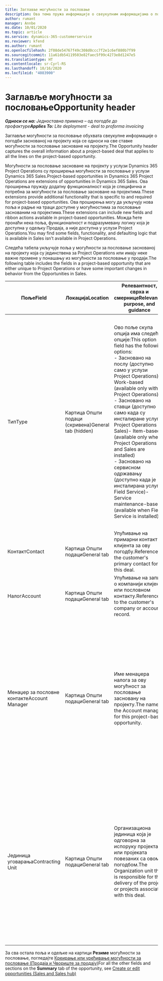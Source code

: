 ```yaml
---
title: Заглавље могућности за пословање
description: Ова тема пружа информације о свеукупним информацијама о погодбама заснованим на пројекту и ставкама могућности за пословање засноване на пројекту.
author: rumant
manager: Annbe
ms.date: 10/01/2020
ms.topic: article
ms.service: dynamics-365-customerservice
ms.reviewer: kfend
ms.author: rumant
ms.openlocfilehash: 2f08de54767f49c308d0ccc7f2e1c6ef880b7f99
ms.sourcegitcommit: 11a61db54119503e82faec5f99c4273e8d1247e5
ms.translationtype: HT
ms.contentlocale: sr-Cyrl-RS
ms.lasthandoff: 10/16/2020
ms.locfileid: "4083900"
---
```

# <a name="opportunity-header"></a><span data-ttu-id="a58c2-103">Заглавље могућности за пословање</span><span class="sxs-lookup"><span data-stu-id="a58c2-103">Opportunity header</span></span>

<span data-ttu-id="a58c2-104">_**Односи се на:** Једноставна примена – од погодбе до профактуре_</span><span class="sxs-lookup"><span data-stu-id="a58c2-104">_**Applies To:** Lite deployment - deal to proforma invoicing_</span></span>

<span data-ttu-id="a58c2-105">Заглавље могућности за пословање обухвата свеукупне информације о погодби заснованој на пројекту која се односи на све ставке могућности за пословање засноване на пројекту.</span><span class="sxs-lookup"><span data-stu-id="a58c2-105">The Opportunity header captures the overall information about a project-based deal that applies to all the lines on the project-based opportunity.</span></span>

<span data-ttu-id="a58c2-106">Могућности за пословање засноване на пројекту у услузи Dynamics 365 Project Operations су проширења могућности за пословање у услузи Dynamics 365 Sales.</span><span class="sxs-lookup"><span data-stu-id="a58c2-106">Project-based opportunities in Dynamics 365 Project Operations are extensions of opportunities in Dynamics 365 Sales.</span></span> <span data-ttu-id="a58c2-107">Ова проширења пружају додатну функционалност која је специфична и потребна за могућности за пословање засноване на пројектима.</span><span class="sxs-lookup"><span data-stu-id="a58c2-107">These extensions provide additional functionality that is specific to and required for project-based opportunities.</span></span> <span data-ttu-id="a58c2-108">Ова проширења могу да укључују нова поља и радње на траци доступне у могућностима за пословање заснованим на пројектима.</span><span class="sxs-lookup"><span data-stu-id="a58c2-108">These extensions can include new fields and ribbon actions available in project-based opportunities.</span></span> <span data-ttu-id="a58c2-109">Можда ћете пронаћи нека поља, функционалност и подразумевану логику која је доступна у одељку Продаја, а није доступна у услузи Project Operations.</span><span class="sxs-lookup"><span data-stu-id="a58c2-109">You may find some fields, functionality, and defaulting logic that is available in Sales isn't available in Project Operations.</span></span>

<span data-ttu-id="a58c2-110">Следећа табела укључује поља у могућности за пословање заснованој на пројекту која су јединствена за Project Operations или имају неке важне промене у понашању из могућности за пословање у продаји.</span><span class="sxs-lookup"><span data-stu-id="a58c2-110">The following table includes the fields in a project-based opportunity that are either unique to Project Operations or have some important changes in behavior from the Opportunities in Sales.</span></span>

| <span data-ttu-id="a58c2-111">**Поље**</span><span class="sxs-lookup"><span data-stu-id="a58c2-111">**Field**</span></span> | <span data-ttu-id="a58c2-112">**Локација**</span><span class="sxs-lookup"><span data-stu-id="a58c2-112">**Location**</span></span> | <span data-ttu-id="a58c2-113">**Релевантност, сврха и смернице**</span><span class="sxs-lookup"><span data-stu-id="a58c2-113">**Relevance, purpose, and guidance**</span></span> | <span data-ttu-id="a58c2-114">**Последични утицај**</span><span class="sxs-lookup"><span data-stu-id="a58c2-114">**Downstream impact**</span></span> |
| --- | --- | --- | --- |
| <span data-ttu-id="a58c2-115">Тип</span><span class="sxs-lookup"><span data-stu-id="a58c2-115">Type</span></span> | <span data-ttu-id="a58c2-116">Картица Општи подаци (скривена)</span><span class="sxs-lookup"><span data-stu-id="a58c2-116">General tab (hidden)</span></span> | <span data-ttu-id="a58c2-117">Ово поље скупа опција има следеће опције:</span><span class="sxs-lookup"><span data-stu-id="a58c2-117">This option set field has the following options:</span></span></br><span data-ttu-id="a58c2-118">- Засновано на послу (доступно само у услузи Project Operations)</span><span class="sxs-lookup"><span data-stu-id="a58c2-118">- Work-based (available only with Project Operations)</span></span></br><span data-ttu-id="a58c2-119">- Засновано на ставци (доступно само када су инсталиране услуге Project Operations и Sales)</span><span class="sxs-lookup"><span data-stu-id="a58c2-119">- Item-based (available only when Project Operations and Sales are installed)</span></span></br><span data-ttu-id="a58c2-120">- Засновано на сервисном одржавању (доступно када је инсталирана услуга Field Service)</span><span class="sxs-lookup"><span data-stu-id="a58c2-120">- Service maintenance-based (available when Field Service is installed)</span></span> | <span data-ttu-id="a58c2-121">Када користите Project Operations, ова вредност поља се аутоматски поставља на опцију **Засновано на послу** , која класификује могућност за пословање као засновану на пројекту.</span><span class="sxs-lookup"><span data-stu-id="a58c2-121">When you use Project Operations, this field value is automatically set to **Work-based** which classifies the Opportunity as project-based.</span></span> <span data-ttu-id="a58c2-122">Могућност за пословање треба да се заснива на пројекту како би се омогућила сва проширења и функције специфичне за пројекат у процесу продаје за ову погодбу.</span><span class="sxs-lookup"><span data-stu-id="a58c2-122">An Opportunity should be project-based to enable all project-specific extensions and functionality in the downstream sales process for this deal.</span></span> |
| <span data-ttu-id="a58c2-123">Контакт</span><span class="sxs-lookup"><span data-stu-id="a58c2-123">Contact</span></span> | <span data-ttu-id="a58c2-124">Картица Општи подаци</span><span class="sxs-lookup"><span data-stu-id="a58c2-124">General tab</span></span> | <span data-ttu-id="a58c2-125">Упућивање на примарни контакт клијента за ову погодбу.</span><span class="sxs-lookup"><span data-stu-id="a58c2-125">Reference to the customer's primary contact for this deal.</span></span> | |
| <span data-ttu-id="a58c2-126">Налог</span><span class="sxs-lookup"><span data-stu-id="a58c2-126">Account</span></span> | <span data-ttu-id="a58c2-127">Картица Општи подаци</span><span class="sxs-lookup"><span data-stu-id="a58c2-127">General tab</span></span> | <span data-ttu-id="a58c2-128">Упућивање на запис о компанији клијента или пословном контакту.</span><span class="sxs-lookup"><span data-stu-id="a58c2-128">Reference to the customer's company or account record.</span></span> | |
| <span data-ttu-id="a58c2-129">Менаџер за пословне контакте</span><span class="sxs-lookup"><span data-stu-id="a58c2-129">Account Manager</span></span> | <span data-ttu-id="a58c2-130">Картица Општи подаци</span><span class="sxs-lookup"><span data-stu-id="a58c2-130">General tab</span></span> | <span data-ttu-id="a58c2-131">Име менаџера налога за ову могућност за пословање засновану на пројекту.</span><span class="sxs-lookup"><span data-stu-id="a58c2-131">The name of the Account manager for this project-based opportunity.</span></span> | <span data-ttu-id="a58c2-132">Менаџер пословног контакта је одговоран за управљање односом са клијентом кроз завршетак овог пројекта.</span><span class="sxs-lookup"><span data-stu-id="a58c2-132">The Account manager is responsible for managing the relationship with the customer through the completion of this project.</span></span> <span data-ttu-id="a58c2-133">На основу записа ресурса који може да се резервише повезаног са менаџером налога, уговорна јединица је подразумевана.</span><span class="sxs-lookup"><span data-stu-id="a58c2-133">Based on the bookable resource record tied to the Account manager, the contracting unit is defaulted.</span></span> |
| <span data-ttu-id="a58c2-134">Јединица уговарања</span><span class="sxs-lookup"><span data-stu-id="a58c2-134">Contracting Unit</span></span> | <span data-ttu-id="a58c2-135">Картица Општи подаци</span><span class="sxs-lookup"><span data-stu-id="a58c2-135">General tab</span></span> | <span data-ttu-id="a58c2-136">Организациона јединица која је одговорна за испоруку пројекта или пројеката повезаних са овом погодбом.</span><span class="sxs-lookup"><span data-stu-id="a58c2-136">The Organization unit that is responsible for the delivery of the project or projects associated with this deal.</span></span> | <span data-ttu-id="a58c2-137">Уговорна јединица је одељење предузећа које ће завршити пројекте након закључења погодбе.</span><span class="sxs-lookup"><span data-stu-id="a58c2-137">The contracting unit is the division of the company that will complete the project(s) after the deal is closed.</span></span> <span data-ttu-id="a58c2-138">Свака уговорна јединица има валуту и она се користи за извештавање о процењеним и стварним трошковима насталим током пројекта.</span><span class="sxs-lookup"><span data-stu-id="a58c2-138">Every contracting unit has a currency, and this currency is used to report estimated and actual costs incurred during the project.</span></span> |

<span data-ttu-id="a58c2-139">За сва остала поља и одељке на картици **Резиме** могућности за пословање, погледајте [Креирање или уређивање могућности за пословање (Продаја и Чвориште за продају)](https://docs.microsoft.com/dynamics365/sales-enterprise/create-edit-opportunity-sales)</span><span class="sxs-lookup"><span data-stu-id="a58c2-139">For all the other fields and sections on the **Summary** tab of the opportunity, see [Create or edit opportunities (Sales and Sales hub)](https://docs.microsoft.com/dynamics365/sales-enterprise/create-edit-opportunity-sales)</span></span>
